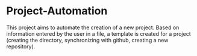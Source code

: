# Project-Automation


This project aims to automate the creation of a new project. Based on information entered by the user in a file,
a template is created for a project (creating the directory, synchronizing with github, creating a new repository).

